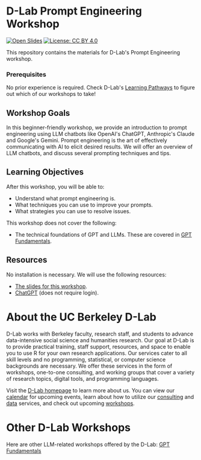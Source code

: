 # D-Lab Prompt Engineering Workshop

[![Open Slides](https://img.shields.io/badge/open-slides%20-purple)](https://docs.google.com/presentation/d/1wtJCPiqzLwu5SL2eUH0N7KtHW-5IZd9Fe6-m3OOvO5Y/edit#slide=id.g25e89208c01_0_41)
[![License: CC BY 4.0](https://img.shields.io/badge/License-CC_BY_4.0-lightgrey.svg)](https://creativecommons.org/licenses/by/4.0/)

This repository contains the materials for D-Lab's Prompt Engineering workshop. 

### Prerequisites
No prior experience is required.
Check D-Lab's [Learning Pathways](https://dlab-berkeley.github.io/dlab-workshops/python_path.html) to figure out which of our workshops to take!

## Workshop Goals

In this beginner-friendly workshop, we provide an introduction to prompt engineering using LLM chatbots like OpenAI's ChatGPT, Anthropic's Claude and Google's Gemini. Prompt engineering is the art of effectively communicating with AI to elicit desired results. We will offer an overview of LLM chatbots, and discuss several prompting techniques and tips.

## Learning Objectives

After this workshop, you will be able to:

- Understand what prompt engineering is.
- What techniques you can use to improve your prompts. 
- What strategies you can use to resolve issues.

This workshop does not cover the following:

- The technical foundations of GPT and LLMs. These are covered in [GPT Fundamentals](https://github.com/dlab-berkeley/GPT-Fundamentals).

## Resources

No installation is necessary. We will use the following resources:
- [The slides for this workshop](https://docs.google.com/presentation/d/1wtJCPiqzLwu5SL2eUH0N7KtHW-5IZd9Fe6-m3OOvO5Y/edit#slide=id.g25e89208c01_0_41).
- [ChatGPT](https://chat.openai.com/) (does not require login).

# About the UC Berkeley D-Lab

D-Lab works with Berkeley faculty, research staff, and students to advance data-intensive social science and humanities research. Our goal at D-Lab is to provide practical training, staff support, resources, and space to enable you to use R for your own research applications. Our services cater to all skill levels and no programming, statistical, or computer science backgrounds are necessary. We offer these services in the form of workshops, one-to-one consulting, and working groups that cover a variety of research topics, digital tools, and programming languages.  

Visit the [D-Lab homepage](https://dlab.berkeley.edu/) to learn more about us. You can view our [calendar](https://dlab.berkeley.edu/events/calendar) for upcoming events, learn about how to utilize our [consulting](https://dlab.berkeley.edu/consulting) and [data](https://dlab.berkeley.edu/data) services, and check out upcoming [workshops](https://dlab.berkeley.edu/events/workshops).

# Other D-Lab Workshops

Here are other LLM-related workshops offered by the D-Lab:
[GPT Fundamentals](https://github.com/dlab-berkeley/GPT-Fundamentals)
